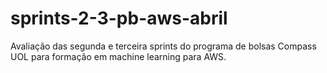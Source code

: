 # sprints-2-3-pb-aws-abril
Avaliação das segunda e terceira sprints do programa de bolsas Compass UOL para formação em machine learning para AWS.

